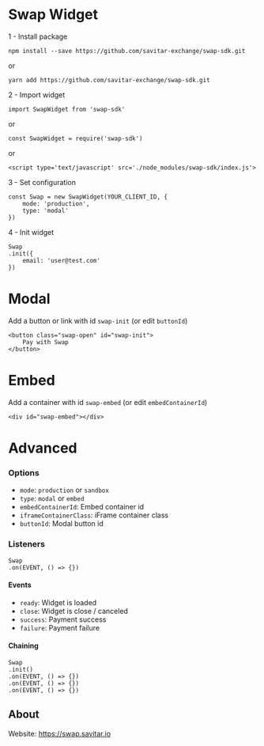 # Swap Widget

1 - Install package 

`npm install --save https://github.com/savitar-exchange/swap-sdk.git` 

or 

`yarn add https://github.com/savitar-exchange/swap-sdk.git`

2 - Import widget

`import SwapWidget from 'swap-sdk' `

or

`const SwapWidget = require('swap-sdk')`

or 

`<script type='text/javascript' src='./node_modules/swap-sdk/index.js'>`

3 - Set configuration

    const Swap = new SwapWidget(YOUR_CLIENT_ID, {
        mode: 'production', 
        type: 'modal'
    })

4 - Init widget

    Swap
    .init({
        email: 'user@test.com'
    })

# Modal
Add a button or link with id `swap-init` (or edit `buttonId`)

    <button class="swap-open" id="swap-init">
        Pay with Swap
    </button>

# Embed
Add a container with id `swap-embed` (or edit `embedContainerId`)

    <div id="swap-embed"></div>


# Advanced

### Options
- `mode`: `production` or `sandbox`    
- `type`: `modal` or `embed`    
- `embedContainerId`: Embed container id
- `iframeContainerClass`: iFrame container class
- `buttonId`: Modal button id

### Listeners

    Swap
    .on(EVENT, () => {})

#### Events
- `ready`: Widget is loaded
- `close`: Widget is close / canceled
- `success`: Payment success
- `failure`: Payment failure

#### Chaining
    Swap
    .init()
    .on(EVENT, () => {})
    .on(EVENT, () => {})
    .on(EVENT, () => {})

## About
Website: https://swap.savitar.io